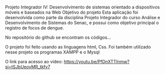 Projeto Integrador IV: Desenvolvimento de sistemas orientado a dispositivos móveis e baseados na Web
Objetivo do projeto
Esta aplicação foi desenvolvida como parte da disciplina Projeto Integrador do curso Análise e Desenvolvimento de Sistemas do Senac, e possui como objetivo principal o registro de focos de dengue.

No repositório do github se encontram os códigos...

O projeto foi feito usando as linguagens html, Css.
Foi também utilizado nesse projeto os programas XAMPP e o Mysql


O link para acesso ao vídeo: 
https://youtu.be/PfDnXTTInmw?si=tSJbUeovMR_tkfv7
